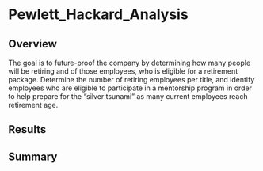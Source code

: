 # Pewlett_Hackard_Analysis

## Overview 

The goal is to future-proof the company by determining how many people will be retiring and of those employees, who is eligible for a retirement package. Determine the number of retiring employees per title, and identify employees who are eligible to participate in a mentorship program in order to help prepare for the “silver tsunami” as many current employees reach retirement age.

## Results


## Summary 